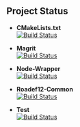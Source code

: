 Project Status
--------------

+   **CMakeLists.txt**    
    [![Build Status](https://travis-ci.org/daniperez/CMakeLists.txt.png)](https://travis-ci.org/daniperez/CMakeLists.txt)

+   **Magrit**    
    [![Build Status](https://travis-ci.org/daniperez/magrit.png)](https://travis-ci.org/daniperez/magrit)

+   **Node-Wrapper**    
    [ ![Build Status](https://travis-ci.org/daniperez/node-wrapper.png)](https://travis-ci.org/daniperez/node-wrapper)

+   **Roadef12-Common**   
    [![Build Status](https://travis-ci.org/daniperez/roadef12-common.png)](https://travis-ci.org/daniperez/roadef12-common)

+   **Test**    
    [![Build Status](https://travis-ci.org/daniperez/test.png)](https://travis-ci.org/daniperez/test)
